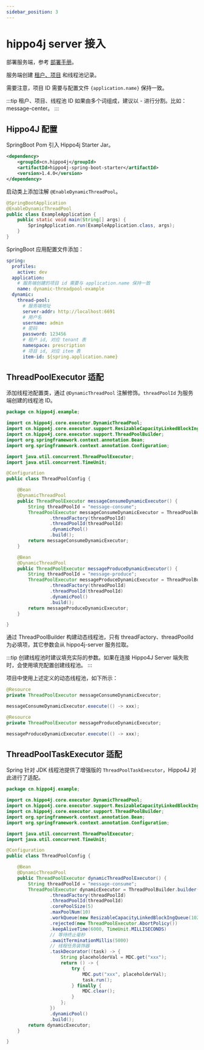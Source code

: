 ```yaml
---
sidebar_position: 3
---
```


# hippo4j server 接入

部署服务端，参考 [部署手册](/docs/user_docs/ops/hippo4j-server-deploy)。

服务端创建 [租户、项目](/docs/user_docs/other/issue#租户和项目在-hippo4j-中是什么意思) 和线程池记录。

需要注意，项目 ID 需要与配置文件 `{application.name}` 保持一致。

:::tip
租户、项目、线程池 ID 如果由多个词组成，建议以 - 进行分割。比如：message-center。
:::

## Hippo4J 配置

SpringBoot Pom 引入 Hippo4j Starter Jar。

```xml
<dependency>
    <groupId>cn.hippo4j</groupId>
    <artifactId>hippo4j-spring-boot-starter</artifactId>
    <version>1.4.0</version>
</dependency>
```

启动类上添加注解 `@EnableDynamicThreadPool`。

```java
@SpringBootApplication
@EnableDynamicThreadPool
public class ExampleApplication {
    public static void main(String[] args) {
        SpringApplication.run(ExampleApplication.class, args);
    }
}
```

SpringBoot 应用配置文件添加：

```yaml
spring:
  profiles:
    active: dev
  application:
    # 服务端创建的项目 id 需要与 application.name 保持一致
    name: dynamic-threadpool-example
  dynamic:
    thread-pool:
      # 服务端地址
      server-addr: http://localhost:6691
      # 用户名
      username: admin
      # 密码
      password: 123456
      # 租户 id, 对应 tenant 表
      namespace: prescription
      # 项目 id, 对应 item 表
      item-id: ${spring.application.name}
```

## ThreadPoolExecutor 适配

添加线程池配置类，通过 `@DynamicThreadPool` 注解修饰。`threadPoolId` 为服务端创建的线程池 ID。

```java
package cn.hippo4j.example;

import cn.hippo4j.core.executor.DynamicThreadPool;
import cn.hippo4j.core.executor.support.ResizableCapacityLinkedBlockIngQueue;
import cn.hippo4j.core.executor.support.ThreadPoolBuilder;
import org.springframework.context.annotation.Bean;
import org.springframework.context.annotation.Configuration;

import java.util.concurrent.ThreadPoolExecutor;
import java.util.concurrent.TimeUnit;

@Configuration
public class ThreadPoolConfig {

    @Bean
    @DynamicThreadPool
    public ThreadPoolExecutor messageConsumeDynamicExecutor() {
        String threadPoolId = "message-consume";
        ThreadPoolExecutor messageConsumeDynamicExecutor = ThreadPoolBuilder.builder()
                .threadFactory(threadPoolId)
                .threadPoolId(threadPoolId)
                .dynamicPool()
                .build();
        return messageConsumeDynamicExecutor;
    }

    @Bean
    @DynamicThreadPool
    public ThreadPoolExecutor messageProduceDynamicExecutor() {
        String threadPoolId = "message-produce";
        ThreadPoolExecutor messageProduceDynamicExecutor = ThreadPoolBuilder.builder()
                .threadFactory(threadPoolId)
                .threadPoolId(threadPoolId)
                .dynamicPool()
                .build();
        return messageProduceDynamicExecutor;
    }

}
```

通过 ThreadPoolBuilder 构建动态线程池，只有 threadFactory、threadPoolId 为必填项，其它参数会从 hippo4j-server 服务拉取。

:::tip
创建线程池时建议填充实际的参数。如果在连接 Hippo4J Server 端失败时，会使用填充配置创建线程池。
:::

项目中使用上述定义的动态线程池，如下所示：

```java
@Resource
private ThreadPoolExecutor messageConsumeDynamicExecutor;

messageConsumeDynamicExecutor.execute(() -> xxx);

@Resource
private ThreadPoolExecutor messageProduceDynamicExecutor;

messageProduceDynamicExecutor.execute(() -> xxx);
```

## ThreadPoolTaskExecutor 适配

Spring 针对 JDK 线程池提供了增强版的 `ThreadPoolTaskExecutor`，Hippo4J 对此进行了适配。

```java
package cn.hippo4j.example;

import cn.hippo4j.core.executor.DynamicThreadPool;
import cn.hippo4j.core.executor.support.ResizableCapacityLinkedBlockIngQueue;
import cn.hippo4j.core.executor.support.ThreadPoolBuilder;
import org.springframework.context.annotation.Bean;
import org.springframework.context.annotation.Configuration;

import java.util.concurrent.ThreadPoolExecutor;
import java.util.concurrent.TimeUnit;

@Configuration
public class ThreadPoolConfig {

    @Bean
    @DynamicThreadPool
    public ThreadPoolExecutor dynamicThreadPoolExecutor() {
        String threadPoolId = "message-consume";
        ThreadPoolExecutor dynamicExecutor = ThreadPoolBuilder.builder()
                .threadFactory(threadPoolId)
                .threadPoolId(threadPoolId)
                .corePoolSize(5)
                .maxPoolNum(10)
                .workQueue(new ResizableCapacityLinkedBlockIngQueue(1024))
                .rejected(new ThreadPoolExecutor.AbortPolicy())
                .keepAliveTime(6000, TimeUnit.MILLISECONDS)
                // 等待终止毫秒
                .awaitTerminationMillis(5000)
                // 线程任务装饰器
                .taskDecorator((task) -> {
                    String placeholderVal = MDC.get("xxx");
                    return () -> {
                        try {
                            MDC.put("xxx", placeholderVal);
                            task.run();
                        } finally {
                            MDC.clear();
                        }
                    };
                })
                .dynamicPool()
                .build();
        return dynamicExecutor;
    }

}
```
